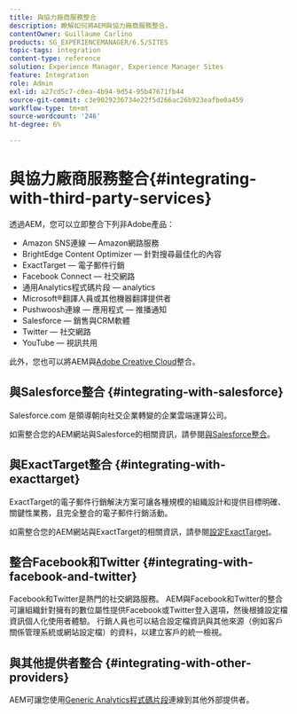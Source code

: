 ```yaml
---
title: 與協力廠商服務整合
description: 瞭解如何將AEM與協力廠商服務整合。
contentOwner: Guillaume Carlino
products: SG_EXPERIENCEMANAGER/6.5/SITES
topic-tags: integration
content-type: reference
solution: Experience Manager, Experience Manager Sites
feature: Integration
role: Admin
exl-id: a27cd5c7-c0ea-4b94-9d54-95b47671fb44
source-git-commit: c3e9029236734e22f5d266ac26b923eafbe0a459
workflow-type: tm+mt
source-wordcount: '246'
ht-degree: 6%

---
```


# 與協力廠商服務整合{#integrating-with-third-party-services}

透過AEM，您可以立即整合下列非Adobe產品：

* Amazon SNS連線 — Amazon網路服務
* BrightEdge Content Optimizer — 針對搜尋最佳化的內容
* ExactTarget — 電子郵件行銷
* Facebook Connect — 社交網路
* 通用Analytics程式碼片段 — analytics
* Microsoft®翻譯人員或其他機器翻譯提供者
* Pushwoosh連線 — 應用程式 — 推播通知
* Salesforce — 銷售與CRM軟體
* Twitter — 社交網路
* YouTube — 視訊共用

此外，您也可以將AEM與[Adobe Creative Cloud](/help/assets/aem-cc-integration-best-practices.md)整合。

## 與Salesforce整合 {#integrating-with-salesforce}

Salesforce.com 是領導朝向社交企業轉變的企業雲端運算公司。

如需整合您的AEM網站與Salesforce的相關資訊，請參閱[與Salesforce整合](/help/sites-administering/salesforce.md)。


## 與ExactTarget整合 {#integrating-with-exacttarget}

ExactTarget的電子郵件行銷解決方案可讓各種規模的組織設計和提供目標明確、關鍵性業務，且完全整合的電子郵件行銷活動。

如需整合您的AEM網站與ExactTarget的相關資訊，請參閱[設定ExactTarget](/help/sites-administering/exacttarget.md)。

## 整合Facebook和Twitter {#integrating-with-facebook-and-twitter}

Facebook和Twitter是熱門的社交網路服務。 AEM與Facebook和Twitter的整合可讓組織針對擁有的數位屬性提供Facebook或Twitter登入選項，然後根據設定檔資訊個人化使用者體驗。 行銷人員也可以結合設定檔資訊與其他來源（例如客戶關係管理系統或網站設定檔）的資料，以建立客戶的統一檢視。

## 與其他提供者整合 {#integrating-with-other-providers}

AEM可讓您使用[Generic Analytics程式碼片段](/help/sites-administering/external-providers.md)連線到其他外部提供者。
